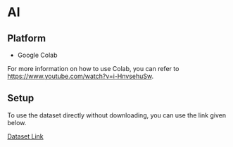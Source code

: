# AI

## Platform
- Google Colab

For more information on how to use Colab, you can refer to https://www.youtube.com/watch?v=i-HnvsehuSw.

## Setup
To use the dataset directly without downloading, you can use the link given below.

[Dataset Link](https://raw.githubusercontent.com/ACM-Amrita-Amritapuri/starter-tasks/main/AI/Dataset.csv?token=GHSAT0AAAAAACDZ66AYUP7FYZK7SUIGYZRSZHCFYYA)
